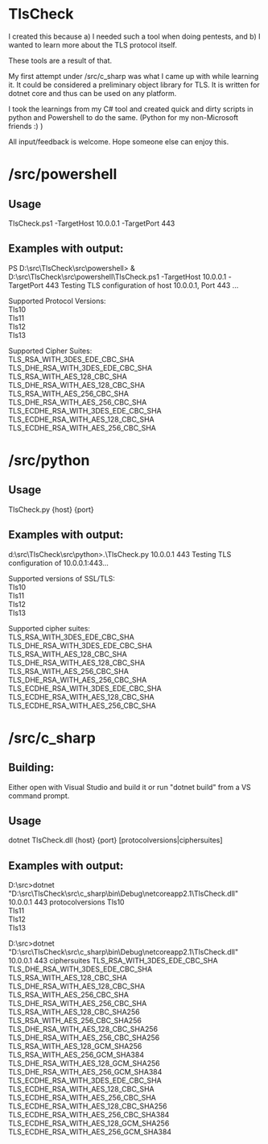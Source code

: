 # TlsCheck
I created this because a) I needed such a tool when doing pentests, and b) I wanted to learn more about the TLS protocol itself.

These tools are a result of that.

My first attempt under /src/c_sharp was what I came up with while learning it. It could be considered a preliminary object library for TLS. It is written for dotnet core and thus can be used on any platform.

I took the learnings from my C# tool and created quick and dirty scripts in python and Powershell to do the same. (Python for my non-Microsoft friends :) )

All input/feedback is welcome. Hope someone else can enjoy this.

# /src/powershell

## Usage
TlsCheck.ps1 -TargetHost 10.0.0.1 -TargetPort 443

## Examples with output:
PS D:\src\TlsCheck\src\powershell> & D:\src\TlsCheck\src\powershell\TlsCheck.ps1 -TargetHost 10.0.0.1 -TargetPort 443
Testing TLS configuration of host 10.0.0.1, Port 443 ...

Supported Protocol Versions:  
Tls10  
Tls11   
Tls12  
Tls13  

Supported Cipher Suites:  
TLS_RSA_WITH_3DES_EDE_CBC_SHA  
TLS_DHE_RSA_WITH_3DES_EDE_CBC_SHA  
TLS_RSA_WITH_AES_128_CBC_SHA  
TLS_DHE_RSA_WITH_AES_128_CBC_SHA  
TLS_RSA_WITH_AES_256_CBC_SHA  
TLS_DHE_RSA_WITH_AES_256_CBC_SHA  
TLS_ECDHE_RSA_WITH_3DES_EDE_CBC_SHA  
TLS_ECDHE_RSA_WITH_AES_128_CBC_SHA  
TLS_ECDHE_RSA_WITH_AES_256_CBC_SHA  

# /src/python 

## Usage
TlsCheck.py {host} {port}

## Examples with output:
d:\src\TlsCheck\src\python>.\TlsCheck.py 10.0.0.1 443
Testing TLS configuration of 10.0.0.1:443...

Supported versions of SSL/TLS:  
Tls10  
Tls11  
Tls12  
Tls13  

Supported cipher suites:  
TLS_RSA_WITH_3DES_EDE_CBC_SHA  
TLS_DHE_RSA_WITH_3DES_EDE_CBC_SHA  
TLS_RSA_WITH_AES_128_CBC_SHA  
TLS_DHE_RSA_WITH_AES_128_CBC_SHA  
TLS_RSA_WITH_AES_256_CBC_SHA  
TLS_DHE_RSA_WITH_AES_256_CBC_SHA  
TLS_ECDHE_RSA_WITH_3DES_EDE_CBC_SHA  
TLS_ECDHE_RSA_WITH_AES_128_CBC_SHA  
TLS_ECDHE_RSA_WITH_AES_256_CBC_SHA  

# /src/c_sharp

## Building:
Either open with Visual Studio and build it or run "dotnet build" from a VS command prompt.

## Usage
dotnet TlsCheck.dll {host} {port} [protocolversions|ciphersuites]

## Examples with output:
D:\src>dotnet "D:\src\TlsCheck\src\c_sharp\bin\Debug\netcoreapp2.1\TlsCheck.dll" 10.0.0.1 443 protocolversions
Tls10  
Tls11  
Tls12  
Tls13  

D:\src>dotnet "D:\src\TlsCheck\src\c_sharp\bin\Debug\netcoreapp2.1\TlsCheck.dll" 10.0.0.1 443 ciphersuites
TLS_RSA_WITH_3DES_EDE_CBC_SHA  
TLS_DHE_RSA_WITH_3DES_EDE_CBC_SHA  
TLS_RSA_WITH_AES_128_CBC_SHA  
TLS_DHE_RSA_WITH_AES_128_CBC_SHA  
TLS_RSA_WITH_AES_256_CBC_SHA  
TLS_DHE_RSA_WITH_AES_256_CBC_SHA  
TLS_RSA_WITH_AES_128_CBC_SHA256  
TLS_RSA_WITH_AES_256_CBC_SHA256  
TLS_DHE_RSA_WITH_AES_128_CBC_SHA256  
TLS_DHE_RSA_WITH_AES_256_CBC_SHA256  
TLS_RSA_WITH_AES_128_GCM_SHA256  
TLS_RSA_WITH_AES_256_GCM_SHA384  
TLS_DHE_RSA_WITH_AES_128_GCM_SHA256  
TLS_DHE_RSA_WITH_AES_256_GCM_SHA384  
TLS_ECDHE_RSA_WITH_3DES_EDE_CBC_SHA  
TLS_ECDHE_RSA_WITH_AES_128_CBC_SHA  
TLS_ECDHE_RSA_WITH_AES_256_CBC_SHA  
TLS_ECDHE_RSA_WITH_AES_128_CBC_SHA256  
TLS_ECDHE_RSA_WITH_AES_256_CBC_SHA384  
TLS_ECDHE_RSA_WITH_AES_128_GCM_SHA256  
TLS_ECDHE_RSA_WITH_AES_256_GCM_SHA384  
